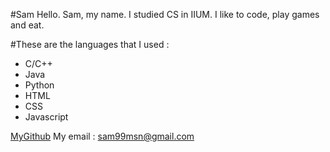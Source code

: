 #Sam
Hello. Sam, my name. I studied CS in IIUM. I like to code, play games and eat. 

#These are the languages that I used :
- C/C++
- Java
- Python
- HTML
- CSS
- Javascript

[MyGithub](https://www.github.com/amrnumenor)
My email : sam99msn@gmail.com